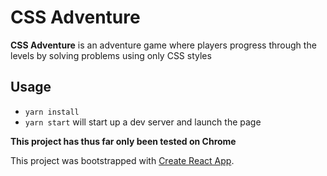 # CSS Adventure

**CSS Adventure** is an adventure game where players progress through the levels by solving problems using only CSS styles


## Usage
* `yarn install`
* `yarn start` will start up a dev server and launch the page

**This project has thus far only been tested on Chrome**

This project was bootstrapped with [Create React App](https://github.com/facebookincubator/create-react-app).